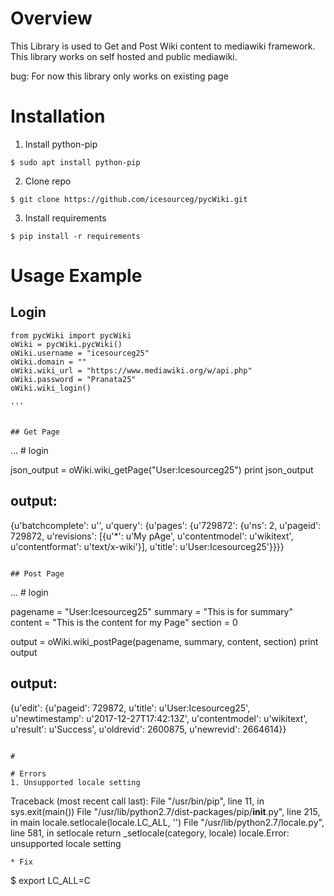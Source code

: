 # Overview
This Library is used to Get and Post Wiki content to mediawiki framework. 
This library works on self hosted and public mediawiki.

bug: For now this library only works on existing page

# Installation
1. Install python-pip
```
$ sudo apt install python-pip
```
2. Clone repo
```
$ git clone https://github.com/icesourceg/pycWiki.git
```

3. Install requirements
```
$ pip install -r requirements
```

# Usage Example
## Login
```
from pycWiki import pycWiki
oWiki = pycWiki.pycWiki()
oWiki.username = "icesourceg25"
oWiki.domain = ""
oWiki.wiki_url = "https://www.mediawiki.org/w/api.php"
oWiki.password = "Pranata25"
oWiki.wiki_login()

'''


## Get Page
```
... # login

json_output = oWiki.wiki_getPage("User:Icesourceg25")
print json_output

## output:
{u'batchcomplete': u'', u'query': {u'pages': {u'729872': {u'ns': 2, u'pageid': 729872, u'revisions': [{u'*': u'My pAge', u'contentmodel': u'wikitext', u'contentformat': u'text/x-wiki'}], u'title': u'User:Icesourceg25'}}}}

```

## Post Page
```
... # login

pagename = "User:Icesourceg25"
summary = "This is for summary"
content = "This is the content for my Page"
section = 0

output = oWiki.wiki_postPage(pagename, summary, content, section)
print output

## output:
{u'edit': {u'pageid': 729872, u'title': u'User:Icesourceg25', u'newtimestamp': u'2017-12-27T17:42:13Z', u'contentmodel': u'wikitext', u'result': u'Success', u'oldrevid': 2600875, u'newrevid': 2664614}}


```

# 

# Errors
1. Unsupported locale setting
```
Traceback (most recent call last):
  File "/usr/bin/pip", line 11, in <module>
    sys.exit(main())
  File "/usr/lib/python2.7/dist-packages/pip/__init__.py", line 215, in main
    locale.setlocale(locale.LC_ALL, '')
  File "/usr/lib/python2.7/locale.py", line 581, in setlocale
    return _setlocale(category, locale)
locale.Error: unsupported locale setting

```
* Fix
```
$ export LC_ALL=C
```

